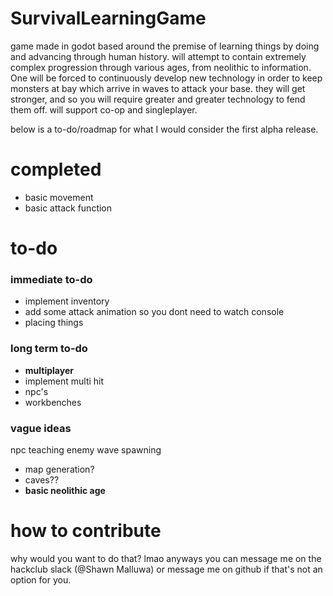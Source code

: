 # SurvivalLearningGame
game made in godot based around the premise of learning things by doing and advancing through human history. will attempt to contain extremely complex progression through various ages, from neolithic to information. One will be forced to
continuously develop new technology in order to keep monsters at bay which arrive in waves to attack your base. they will get stronger, and so you will require greater and greater technology to fend them off. will support co-op and singleplayer.

below is a to-do/roadmap for what I would consider the first alpha release.  

# completed
- basic movement
- basic attack function

# to-do
### immediate to-do
- implement inventory
- add some attack animation so you dont need to watch console
- placing things
### long term to-do
- **multiplayer**
- implement multi hit
- npc's
- workbenches

### vague ideas
npc teaching
enemy wave spawning
- map generation?
- caves??
- **basic neolithic age**

# how to contribute
why would you want to do that? lmao anyways you can message me on the hackclub slack (@Shawn Malluwa) or message me on github if that's not an option for you. 
